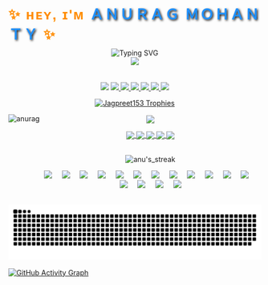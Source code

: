 <h1 style="text-align: center; font-family: 'Arial Black', sans-serif; letter-spacing: 2px; color: #FF8C00; display: inline;">
  ✨ ʜᴇʏ, ɪ'ᴍ <span style="color: #1E90FF; text-shadow: 2px 2px 4px #000;" >ＡＮＵＲＡＧ ＭＯＨＡＮＴＹ</span> ✨
</h1>


<div style="text-align: center; margin-top: 10px;">
  <img alt="Typing SVG" src="https://readme-typing-svg.herokuapp.com?lines=Tech+Enthusiast+🚀;Building+Creative+Solutions+🛠️;ML+and+Android+Developer+🤖;&center=true&color=FFD700&width=500"/>
</div>

<div align="center">
  <img src="https://profile-counter.glitch.me/anurag-2004/count.svg?"  />
</div>
</br>
<div>
  <p align="middle">
    <a style="text-decoration:none" href="https://www.linkedin.com/in/anurag-mohanty-87346520a">
      <img src="https://img.shields.io/badge/LinkedIn-FF9933?style=for-the-badge&logo=linkedin&logoColor=white">
    </a>
    <a href="https://discord.com/users/">
      <img src="https://img.shields.io/badge/Discord-FF9933?style=for-the-badge&logo=discord&logoColor=white">
    </a>
    <a href="https://www.instagram.com/infinite_9soul/">
      <img src="https://img.shields.io/badge/Instagram-FFFFFF?style=for-the-badge&logo=instagram&logoColor=black">
    </a>
    <a href="https://leetcode.com/mohantyanurag/">
      <img src="https://img.shields.io/badge/LeetCode-000080?style=for-the-badge&logo=leetCode&logoColor=white">
    </a>
    <a href="https://codeforces.com/profile/mohantyanurag2004">
      <img src="https://img.shields.io/badge/CodeForces-FFFFFF?style=for-the-badge&logo=codeforces&logoColor=black">
    </a>
    <a href="https://www.codechef.com/users/mohantyanurag2">
      <img src="https://img.shields.io/badge/CodeChef-00A300?style=for-the-badge&logo=codechef&logoColor=white">
    </a>
    <a href="mailto:mohantyanurag2004@gmail.com?subject=Hello%20Anurag,%20From%20Github">
      <img src="https://img.shields.io/badge/Gmail-00A300?style=for-the-badge&logo=gmail&logoColor=white">
    </a>
  </p>
</div>

<p align="middle"> 
  <a href="https://github.com/ryo-ma/github-profile-trophy">
    <img src="https://github-profile-trophy.vercel.app/?username=anurag-2004&theme=flat&no-frame=true&margin-w=15&row=1&column=6&title=Followers,Stars,Commits,Repositories,Issues,PullRequest&title_color=FF9933,FFFFFF,FFFFFF,008000,008000,FFFFFF&icon_color=FFFFFF" alt="Jagpreet153 Trophies" />
  </a> 
</p>


<p align="center">
<a href="https://github.com/anurag-2004/github-readme-stats">
  <img align="center" height="180" src="https://github-readme-stats.vercel.app/api?username=anurag-2004&show_icons=true&include_all_commits=true&count_private=true&rank_icon=github&theme=dark&bg_color=0,FF9933,FFFFFF,138808&text_color=000080&icon_color=000080&title_color=000080&locale=en">
</a>
<a href="https://github.com/anurag-2004/anurag-2004">
  <img align="left" height="180em" src="https://github-readme-stats.vercel.app/api/top-langs/?username=anurag-2004&layout=compact&theme=dark&bg_color=0,FF9933,FFFFFF,138808&text_color=000080&icon_color=000080&title_color=000080&locale=en" alt="anurag" />
</a>
</p>

<div align="center">
  <a href="https://github.com/anurag-2004">
    <img align="center" src="http://github-profile-summary-cards.vercel.app/api/cards/stats?username=anurag-2004&theme=default&bg_color=0,FF9933,FFFFFF,138808&text_color=000080&line=000080&area=true" height="180em" />
    <img align="center" src="http://github-profile-summary-cards.vercel.app/api/cards/most-commit-language?username=anurag-2004&theme=default&bg_color=0,FF9933,FFFFFF,138808&text_color=000080&line=000080&area=true" height="180em" />
    <img align="center" src="http://github-profile-summary-cards.vercel.app/api/cards/repos-per-language?username=anurag-2004&theme=default&bg_color=0,FF9933,FFFFFF,138808&text_color=000080&line=000080&area=true" height="180em" />
    <img align="center" src="http://github-profile-summary-cards.vercel.app/api/cards/productive-time?username=anurag-2004&theme=default&bg_color=0,FF9933,FFFFFF,138808&text_color=000080&line=000080&area=true" height="180em" />
    <img align="center" src="http://github-profile-summary-cards.vercel.app/api/cards/profile-details?username=anurag-2004&theme=default&bg_color=0,FF9933,FFFFFF,138808&text_color=000080&line=000080&area=true" height="180em" />
  </a>
</div>

</br>
<p align=center>
<img src="https://streak-stats.demolab.com?user=anurag-2004&theme=dark&ring=00ff00&fire=00ff00&currStreakLabel=00ff00" alt="anu's_streak" />
</p>

<p align="center">
  <img src="https://img.shields.io/badge/-C-FF9933?style=for-the-badge&logo=c&logoColor=white" />&nbsp;&nbsp;&nbsp;&nbsp;
  <img src="https://img.shields.io/badge/-C++-FF9933?style=for-the-badge&logo=cplusplus&logoColor=white" />&nbsp;&nbsp;&nbsp;&nbsp;
  <img src="https://img.shields.io/badge/-Python-FF9933?style=for-the-badge&logo=python&logoColor=white" />&nbsp;&nbsp;&nbsp;&nbsp;
  <img src="https://img.shields.io/badge/-JavaScript-FF9933?style=for-the-badge&logo=cplusplus&logoColor=white" />&nbsp;&nbsp;&nbsp;&nbsp;
  <img src="https://img.shields.io/badge/-React-FF9933?style=for-the-badge&logo=cplusplus&logoColor=white" />&nbsp;&nbsp;&nbsp;&nbsp;
  <img src="https://img.shields.io/badge/-Flutter-FF9933?style=for-the-badge&logo=cplusplus&logoColor=white" />&nbsp;&nbsp;&nbsp;&nbsp;
  <img src="https://img.shields.io/badge/-TensorFlow-FF9933?style=for-the-badge&logo=cplusplus&logoColor=white" />&nbsp;&nbsp;&nbsp;&nbsp;
  <img src="https://img.shields.io/badge/-Dart-FFFFFF?style=for-the-badge&logo=dart&logoColor=black" />&nbsp;&nbsp;&nbsp;&nbsp;
  <img src="https://img.shields.io/badge/-MySQL-FFFFFF?style=for-the-badge&logo=mysql&logoColor=black" />&nbsp;&nbsp;&nbsp;&nbsp;
  <img src="https://img.shields.io/badge/-Appwrite-FFFFFF?style=for-the-badge&logo=appwrite&logoColor=black" />&nbsp;&nbsp;&nbsp;&nbsp;
  <img src="https://img.shields.io/badge/-Node.js-FFFFFF?style=for-the-badge&logo=node.js&logoColor=black" />&nbsp;&nbsp;&nbsp;&nbsp;
  <img src="https://img.shields.io/badge/-Git-FFFFFF?style=for-the-badge&logo=dart&logoColor=black" />&nbsp;&nbsp;&nbsp;&nbsp;
  <img src="https://img.shields.io/badge/-Github-FFFFFF?style=for-the-badge&logo=dart&logoColor=black" />&nbsp;&nbsp;&nbsp;&nbsp;
  <img src="https://img.shields.io/badge/-HTML5-FFFFFF?style=for-the-badge&logo=dart&logoColor=black" />&nbsp;&nbsp;&nbsp;&nbsp;
  <img src="https://img.shields.io/badge/-NumPy-008000?style=for-the-badge&logo=numpy&logoColor=white" />&nbsp;&nbsp;&nbsp;&nbsp;
  <img src="https://img.shields.io/badge/-Pandas-008000?style=for-the-badge&logo=pandas&logoColor=white" />
</p>

<p align="center">
  
![Snake animation](https://raw.githubusercontent.com/Platane/snk/output/github-contribution-grid-snake.svg)
</p>

[![GitHub Activity Graph](https://github-readme-activity-graph.vercel.app/graph?username=ANURAG-2004&theme=light)](https://github.com/anurag-2004)



<!-- made by siddiq0611 -->
